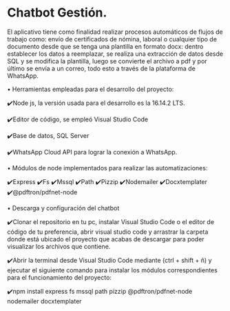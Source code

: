 # Chatbot Gestión.

El aplicativo tiene como finalidad realizar procesos automáticos de flujos de trabajo como: envío de certificados de nómina, laboral o cualquier tipo de documento desde que se tenga una plantilla en formato docx: dentro establecer los datos a reemplazar, se realiza una extracción de datos desde SQL y se modifica la plantilla, luego se convierte el archivo a pdf y por último se envía a un correo, todo esto a través de la plataforma de WhatsApp.

• Herramientas empleadas para el desarrollo del proyecto:

✔️Node js, la versión usada para el desarrollo es la 16.14.2 LTS.

✔️Editor de código, se empleó Visual Studio Code

✔️Base de datos, SQL Server

✔️WhatsApp Cloud API para lograr la conexión a WhatsApp.

• Módulos de node implementados para realizar las automatizaciones:

✔️Express
✔️Fs
✔️Mssql
✔️Path
✔️Pizzip
✔️Nodemailer
✔️Docxtemplater
✔️@pdftron/pdfnet-node

• Descarga y configuración del chatbot

✔️Clonar el repositorio en tu pc, instalar Visual Studio Code o el editor de código de tu preferencia, abrir visual studio code y arrastrar la carpeta donde está ubicado el proyecto que acabas de descargar para poder visualizar los archivos que contiene.

✔️Abrir la terminal desde Visual Studio Code mediante (ctrl + shift + ñ) y ejecutar el siguiente comando para instalar los módulos correspondientes para el funcionamiento del proyecto:

✔️npm install express fs mssql path pizzip @pdftron/pdfnet-node nodemailer docxtemplater
